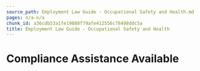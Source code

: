 ```yaml
---
source_path: Employment Law Guide - Occupational Safety and Health.md
pages: n/a-n/a
chunk_id: a36cdb53a1fe19888f79afe412556c78498ddc5a
title: Employment Law Guide - Occupational Safety and Health
---
```

# Compliance Assistance Available
